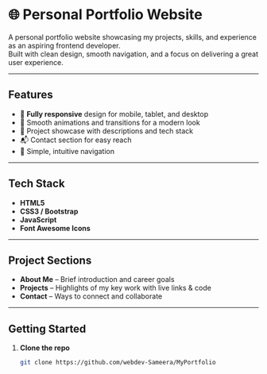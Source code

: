 # 🌐 Personal Portfolio Website

A personal portfolio website showcasing my projects, skills, and experience as an aspiring frontend developer.  
Built with clean design, smooth navigation, and a focus on delivering a great user experience.

---

##  Features

- 📱 **Fully responsive** design for mobile, tablet, and desktop
- 🎯 Smooth animations and transitions for a modern look
- 💼 Project showcase with descriptions and tech stack
- 📬 Contact section for easy reach
- 🧭 Simple, intuitive navigation

---

##  Tech Stack

- **HTML5**
- **CSS3 / Bootstrap**
- **JavaScript**
- **Font Awesome Icons**

---

##  Project Sections

- **About Me** – Brief introduction and career goals
- **Projects** – Highlights of my key work with live links & code
- **Contact** – Ways to connect and collaborate

---

##  Getting Started

1. **Clone the repo**
   ```bash
   git clone https://github.com/webdev-Sameera/MyPortfolio
